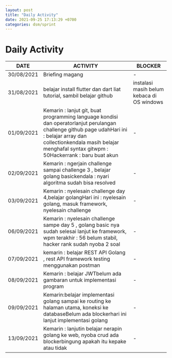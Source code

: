 ```yaml
---
layout: post
title: "Daily Activity"
date: 2021-09-25 17:13:29 +0700
categories: dsm/sprint
---
```


# Daily Activity

| DATE       | ACTIVITY                                                                                                                                                                                                                             | BLOCKER                                    |
| ---------- | ------------------------------------------------------------------------------------------------------------------------------------------------------------------------------------------------------------------------------------ | ------------------------------------------ |
| 30/08/2021 | Briefing magang                                                                                                                                                                                                                      | -                                          |
| 31/08/2021 | belajar install flutter dan dart liat tutorial, sambil belajar github                                                                                                                                                                       | instalasi masih belum kebaca di OS windows |
| 01/09/2021 | Kemarin : lanjut git, buat programming language kondisi dan operatorlanjut perulangan challenge github page udahHari ini : belajar array dan collectionkendala masih belajar menghafal syntax gitwpm : 50Hackerrank : baru buat akun | -                                          |
| 02/09/2021 | Kemarin : ngerjain challenge sampai challenge 3 , belajar golang basickendala : nyari algoritma sudah bisa resolved                                                                                                                  | -                                          |
| 03/09/2021 | Kemarin : nyelesain challenge day 4,belajar golangHari ini : nyelesain golang, masuk framework, nyelesain challenge                                                                                                                  | -                                          |
| 06/09/2021 | Kemarin : nyelesain challenge sampe day 5 , golang basic nya sudah selesai lanjut ke framework, wpm terakhir : 56 belum stabil, hacker rank sudah nyoba 2 soal                                                                       | -                                          |
| 07/09/2021 | kemarin : belajar REST API Golang , rest API framework testing menggunakan postman                                                                                                                                                   | -                                          |
| 08/09/2021 | Kemarin : belajar JWTbelum ada gambaran untuk implementasi program                                                                                                                                                                   | -                                          |
| 09/09/2021 | Kemarin:belajar implementasi golang sampai ke routing ke halaman utama, koneksi ke databaseBelum ada blockerhari ini lanjut implementasi golang                                                                                      | -                                          |
| 13/09/2021 | Kemarin : lanjutin belajar nerapin golang ke web, nyoba crud ada blockerbingung apakah itu kepake atau tidak                                                                                                                         | -                                          |
